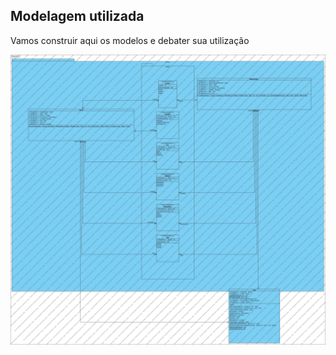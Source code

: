 ## Modelagem utilizada

Vamos construir aqui os modelos e debater sua utilização


![diagrama de classes](https://github.com/GADS2014M/projeto-av1-grupoA/blob/master/UML/diagramac.jpg)
